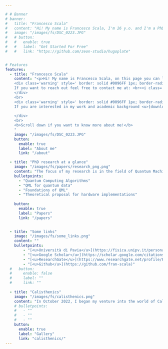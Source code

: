```yaml
---

# # Banner
# banner:
#   title: "Francesco Scala"
#   content: "Hi! My name is Francesco Scala, I'm 26 y.o. and I'm a PhD student in Quantum Machine Learning at Università degli Studi di Pavia, Italy. My hometown is Cremona, a little city in the north of Italy (not far from Milan). I'm an outgoing and active person. I really enjoy playing sports, gardening and traveling."
#   image: "/images/fs/DSC_0223.JPG"
#   # button:
#   #   enable: true
#   #   label: "Get Started For Free"
#   #   link: "https://github.com/zeon-studio/hugoplate"


# Features
features:
  - title: "Francesco Scala"
    content: "<p>Hi! My name is Francesco Scala, on this page you can learn more about me. I'm a PhD student in <b>Quantum Machine Learning</b> at Università degli Studi di Pavia, Italy. I'm an outgoing and active person. I really enjoy playing sports, gardening and traveling. </p>
    <div class='warning' style=' border: solid #0096FF 1px; border-radius: 8px; padding:0.7em;'>
    If you want to reach out feel free to contact me at: <br><i class='fa-solid fa-envelope'></i> <b>francesco.scala01@ateneopv.it</b>
    </div>
    <br>
    <div class='warning' style=' border: solid #0096FF 1px; border-radius: 8px; padding:0.7em;'>
    If you are interested in my work and academic background <u>[download my CV <i class='fa-solid fa-download'></i>](./about/documents/resume.pdf)</u> or click on the button here below.
    
    </div>
    <br>
    <b>Scroll down if you want to know more about me!</b>
    "
    image: "/images/fs/DSC_0223.JPG"
    button:
      enable: true
      label: "About me"
      link: "/about"

  - title: "PhD research at a glance"
    image: "/images/fs/papers/research_png.png"
    content: "The focus of my research is in the field of Quantum Machine Learning (QML) and Quantum Technologies. Some of the topics are "
    bulletpoints:
      - "Quantum Computing Algorithms"
      - "QML for quantum data"
      - "Foundations of QML"
      - "Theoretical proposal for hardware implementations"
     
    button:
      enable: true
      label: "Papers"
      link: "/papers"
    

  - title: "Some links"
    image: "/images/fs/some_links.png"
    content: ""
    bulletpoints:
        - "[<u>Università di Pavia</u>](https://fisica.unipv.it/personale/Persona.php?ID=591)"
        - "[<u>Google Scholar</u>](https://scholar.google.com/citations?hl=it&user=soJ4ZxoAAAAJ)"
        - "[<u>ResearchGate</u>](https://www.researchgate.net/profile/Francesco-Scala-2)    "
        - "[<u>Github</u>](https://github.com/fran-scala)"
  #   button:
  #     enable: false
  #     label: ""
  #     link: ""
  
  - title: "Calisthenics"
    image: "/images/fs/calisthenics.png"
    content: "In October 2022, I began my venture into the world of Calisthenics, a form of exercise that utilizes bodyweight movements to build strength and flexibility."
    # bulletpoints:
    #   - ""
    #   - ""
    #   - ""
    button:
      enable: true
      label: "Gallery"
      link: "calisthenics/"
---
```


